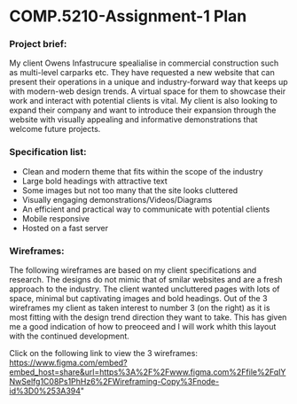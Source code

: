 # COMP.5210-Assignment-1 Plan

### Project brief:
My client Owens Infastrucure spealialise in commercial construction such as multi-level carparks etc. They have requested a new website that can present their operations in a unique and industry-forward way that keeps up with modern-web design trends. A virtual space for them to showcase their work and interact with potential clients is vital. My client is also looking to expand their company and want to introduce their expansion through the website with visually appealing and informative demonstrations that welcome future projects.
### Specification list:

+ Clean and modern theme that fits within the scope of the industry
+ Large bold headings with attractive text
+ Some images but not too many that the site looks cluttered
+ Visually engaging demonstrations/Videos/Diagrams
+ An efficient and practical way to communicate with potential clients
+ Mobile responsive
+ Hosted on a fast server

### Wireframes:

The following wireframes are based on my client specifications and research. The designs do not mimic that of smilar websites and are a fresh approach to the industry. The client wanted uncluttered pages with lots of space, minimal but captivating images and bold headings. Out of the 3 wireframes my client as taken interest to number 3 (on the right) as it is most fitting with the design trend direction they want to take. This has given me a good indication of how to preoceed and I will work whith this layout with the continued development.

Click on the following link to view the 3 wireframes:
https://www.figma.com/embed?embed_host=share&url=https%3A%2F%2Fwww.figma.com%2Ffile%2FqIYNwSelfg1C08Ps1PhHz6%2FWireframing-Copy%3Fnode-id%3D0%253A394"

